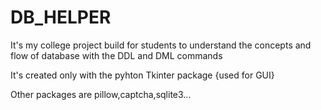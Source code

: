 # DB_HELPER
It's my college project build for students to understand the concepts and flow of database with the DDL and DML commands

It's created only with the pyhton Tkinter package {used for GUI}

Other packages are pillow,captcha,sqlite3...
